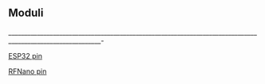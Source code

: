 ## Moduli ##
___________________________________________________________________________________________________________-

[ESP32 pin](https://i0.wp.com/microcontrollerslab.com/wp-content/uploads/2019/02/ESP32-pinout-mapping.png?ssl=1)

[RFNano pin](https://images-na.ssl-images-amazon.com/images/I/717LoBu3zFL._AC_SX679_.jpg)